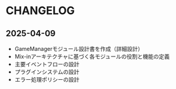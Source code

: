 # CHANGELOG

## 2025-04-09
- GameManagerモジュール設計書を作成（詳細設計）
- Mix-inアーキテクチャに基づく各モジュールの役割と機能の定義
- 主要イベントフローの設計
- プラグインシステムの設計
- エラー処理ポリシーの設計
